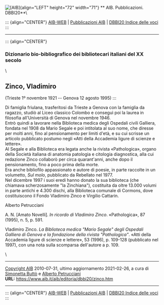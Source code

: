 ![\[AIB\]](/aib/wi/aibv72.gif){align="LEFT" height="72" width="71"}
** AIB. Pubblicazioni. DBBI20**\

::: {align="CENTER"}
[AIB-WEB](/) \| [Pubblicazioni AIB](/pubblicazioni/) \| [DBBI20 Indice
delle voci](dbbi20.htm)
:::

------------------------------------------------------------------------

::: {align="CENTER"}
### Dizionario bio-bibliografico dei bibliotecari italiani del XX secolo

\

## Zinco, Vladimiro

(Trieste 1º novembre 1921 -- Genova 12 agosto 1995)
:::

Di famiglia friulana, trasferitosi da Trieste a Genova con la famiglia
da ragazzo, studiò al Liceo classico Colombo e conseguì poi la laurea in
filosofia all\'Università di Genova nel novembre 1946.\
Entrò quindi a lavorare nella Biblioteca medica degli Ospedali civili
Galliera, fondata nel 1908 da Mario Segale e poi intitolata al suo nome,
che diresse per molti anni, fino al pensionamento per limiti d\'età, e
su cui scrisse un articolo pubblicato postumo negli «Atti della
Accademia ligure di scienze e lettere».\
Al Segale e alla Biblioteca era legata anche la rivista «Pathologica»,
organo della Società italiana di anatomia patologia e citologia
diagnostica, alla cui redazione Zinco collaborò per circa quarant\'anni,
anche dopo il pensionamento, fino a poco prima della morte.\
Era anche bibliofilo appassionato e autore di poesie, in parte raccolte
in un volumetto, *Sul molo*, pubblicato da Rebellato nel 1977.\
Nel dicembre 1997 i suoi eredi hanno donato la sua biblioteca (che
chiamava scherzosamente \"la Zinchiana\"), costituita da oltre 13.000
volumi in parte antichi e 4.300 dischi, alla Biblioteca comunale di
Cormons, dove costituiscono il Fondo Vladimiro Zinco e Virgilio
Cattarin.

Alberto Petrucciani

A. N. \[Amato Novelli\]. *In ricordo di Vladimiro Zinco*. «Pathologica»,
87 (1995), n. 5, p. 591.

Vladimiro Zinco. *La Biblioteca medica \"Mario Segale\" degli Ospedali
Galliera di Genova e la fondazione della rivista \"Pathologica\"*. «Atti
della Accademia ligure di scienze e lettere», 53 (1996), p. 109-128
(pubblicato nel 1997), con una nota sulla scomparsa dell\'autore a p.
109.

\

------------------------------------------------------------------------

[Copyright AIB](/su-questo-sito/dichiarazione-di-copyright-aib-web/)
2010-07-31, ultimo aggiornamento 2021-02-26, a cura di [Simonetta
Buttò](/aib/redazione3.htm) e [Alberto
Petrucciani](/su-questo-sito/redazione-aib-web/)\
**URL:** https://www.aib.it/aib/editoria/dbbi20/zinco.htm

------------------------------------------------------------------------

::: {align="CENTER"}
[AIB-WEB](/) \| [Pubblicazioni AIB](/pubblicazioni/) \| [DBBI20 Indice
delle voci](dbbi20.htm)
:::
